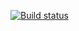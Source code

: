 [![Build status](https://ci.appveyor.com/api/projects/status/0w53uou83y3lujgy/branch/main?svg=true)](https://ci.appveyor.com/project/TatianaRudikova/basicsofautomation-patterns-1/branch/main)